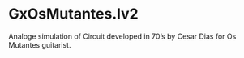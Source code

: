 # GxOsMutantes.lv2
Analoge simulation of Circuit developed in 70’s by Cesar Dias for Os Mutantes guitarist. 
